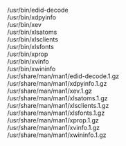 /usr/bin/edid-decode  
/usr/bin/xdpyinfo  
/usr/bin/xev  
/usr/bin/xlsatoms  
/usr/bin/xlsclients  
/usr/bin/xlsfonts  
/usr/bin/xprop  
/usr/bin/xvinfo  
/usr/bin/xwininfo  
/usr/share/man/man1/edid-decode.1.gz  
/usr/share/man/man1/xdpyinfo.1.gz  
/usr/share/man/man1/xev.1.gz  
/usr/share/man/man1/xlsatoms.1.gz  
/usr/share/man/man1/xlsclients.1.gz  
/usr/share/man/man1/xlsfonts.1.gz  
/usr/share/man/man1/xprop.1.gz  
/usr/share/man/man1/xvinfo.1.gz  
/usr/share/man/man1/xwininfo.1.gz  
